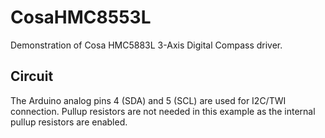 CosaHMC8553L
============

Demonstration of Cosa HMC5883L 3-Axis Digital Compass driver.

Circuit
-------
The Arduino analog pins 4 (SDA) and 5 (SCL) are used for I2C/TWI
connection. Pullup resistors are not needed in this example as the
internal pullup resistors are enabled. 


